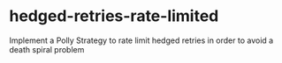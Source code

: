 # hedged-retries-rate-limited
Implement a Polly Strategy to rate limit hedged retries in order to avoid a death spiral problem
